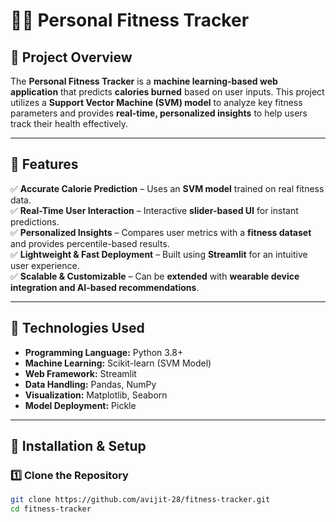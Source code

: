 # 🏋️‍♂️ Personal Fitness Tracker  

## 📌 Project Overview  
The **Personal Fitness Tracker** is a **machine learning-based web application** that predicts **calories burned** based on user inputs. This project utilizes a **Support Vector Machine (SVM) model** to analyze key fitness parameters and provides **real-time, personalized insights** to help users track their health effectively.  

---

## 🔹 Features  
✅ **Accurate Calorie Prediction** – Uses an **SVM model** trained on real fitness data.  
✅ **Real-Time User Interaction** – Interactive **slider-based UI** for instant predictions.  
✅ **Personalized Insights** – Compares user metrics with a **fitness dataset** and provides percentile-based results.  
✅ **Lightweight & Fast Deployment** – Built using **Streamlit** for an intuitive user experience.  
✅ **Scalable & Customizable** – Can be **extended** with **wearable device integration and AI-based recommendations**.  

---

## 🔹 Technologies Used  
- **Programming Language:** Python 3.8+  
- **Machine Learning:** Scikit-learn (SVM Model)  
- **Web Framework:** Streamlit  
- **Data Handling:** Pandas, NumPy  
- **Visualization:** Matplotlib, Seaborn  
- **Model Deployment:** Pickle  

---

## 🔹 Installation & Setup  

### 1️⃣ Clone the Repository  
```bash
git clone https://github.com/avijit-28/fitness-tracker.git
cd fitness-tracker
